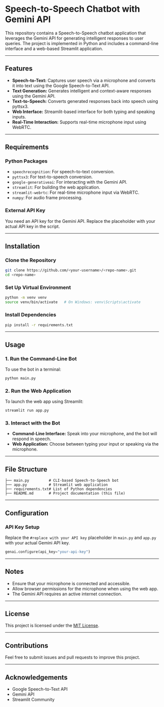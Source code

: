# Speech-to-Speech Chatbot with Gemini API

This repository contains a Speech-to-Speech chatbot application that leverages the Gemini API for generating intelligent responses to user queries. The project is implemented in Python and includes a command-line interface and a web-based Streamlit application.

---

## Features
- **Speech-to-Text:** Captures user speech via a microphone and converts it into text using the Google Speech-to-Text API.
- **Text Generation:** Generates intelligent and context-aware responses using the Gemini API.
- **Text-to-Speech:** Converts generated responses back into speech using pyttsx3.
- **Web Interface:** Streamlit-based interface for both typing and speaking inputs.
- **Real-Time Interaction:** Supports real-time microphone input using WebRTC.

---

## Requirements
### Python Packages
- `speechrecognition`: For speech-to-text conversion.
- `pyttsx3`: For text-to-speech conversion.
- `google-generativeai`: For interacting with the Gemini API.
- `streamlit`: For building the web application.
- `streamlit-webrtc`: For real-time microphone input via WebRTC.
- `numpy`: For audio frame processing.

### External API Key
You need an API key for the Gemini API. Replace the placeholder with your actual API key in the script.

---

## Installation

### Clone the Repository
```bash
git clone https://github.com/<your-username>/<repo-name>.git
cd <repo-name>
```

### Set Up Virtual Environment
```bash
python -m venv venv
source venv/bin/activate   # On Windows: venv\Scripts\activate
```

### Install Dependencies
```bash
pip install -r requirements.txt
```

---

## Usage

### 1. Run the Command-Line Bot
To use the bot in a terminal:
```bash
python main.py
```

### 2. Run the Web Application
To launch the web app using Streamlit:
```bash
streamlit run app.py
```

### 3. Interact with the Bot
- **Command-Line Interface:** Speak into your microphone, and the bot will respond in speech.
- **Web Application:** Choose between typing your input or speaking via the microphone.

---

## File Structure
```
├── main.py         # CLI-based Speech-to-Speech bot
├── app.py          # Streamlit web application
├── requirements.txt# List of Python dependencies
├── README.md       # Project documentation (this file)
```

---

## Configuration
### API Key Setup
Replace the `#replace with your API key` placeholder in `main.py` and `app.py` with your actual Gemini API key.
```python
genai.configure(api_key="your-api-key")
```

---

## Notes
- Ensure that your microphone is connected and accessible.
- Allow browser permissions for the microphone when using the web app.
- The Gemini API requires an active internet connection.

---

## License
This project is licensed under the [MIT License](LICENSE).

---

## Contributions
Feel free to submit issues and pull requests to improve this project.

---

## Acknowledgements
- Google Speech-to-Text API
- Gemini API
- Streamlit Community
